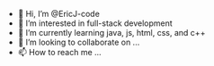 - 👋 Hi, I’m @EricJ-code
- 👀 I’m interested in full-stack development
- 🌱 I’m currently learning java, js, html, css, and c++
- 💞️ I’m looking to collaborate on ...
- 📫 How to reach me ...

<!---
EricJEstadt/EricJEstadt is a ✨ special ✨ repository because its `README.md` (this file) appears on your GitHub profile.
You can click the Preview link to take a look at your changes.
--->
